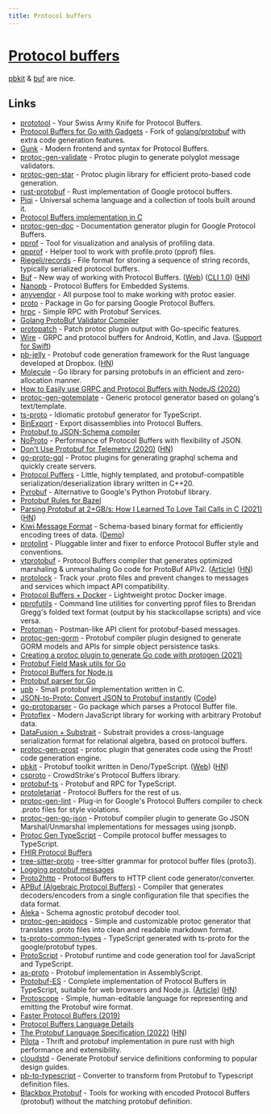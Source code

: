 ```yaml
---
title: Protocol buffers
---
```


# [Protocol buffers](https://developers.google.com/protocol-buffers/)

[pbkit](https://pbkit.dev/) & [buf](https://github.com/bufbuild/buf) are nice.

## Links

- [prototool](https://github.com/uber/prototool) - Your Swiss Army Knife for Protocol Buffers.
- [Protocol Buffers for Go with Gadgets](https://github.com/gogo/protobuf) - Fork of [golang/protobuf](https://github.com/golang/protobuf) with extra code generation features.
- [Gunk](https://github.com/gunk/gunk) - Modern frontend and syntax for Protocol Buffers.
- [protoc-gen-validate](https://github.com/lyft/protoc-gen-validate) - Protoc plugin to generate polyglot message validators.
- [protoc-gen-star](https://github.com/lyft/protoc-gen-star) - Protoc plugin library for efficient proto-based code generation.
- [rust-protobuf](https://github.com/stepancheg/rust-protobuf) - Rust implementation of Google protocol buffers.
- [Piqi](http://piqi.org/) - Universal schema language and a collection of tools built around it.
- [Protocol Buffers implementation in C](https://github.com/protobuf-c/protobuf-c)
- [protoc-gen-doc](https://github.com/pseudomuto/protoc-gen-doc) - Documentation generator plugin for Google Protocol Buffers.
- [pprof](https://github.com/google/pprof) - Tool for visualization and analysis of profiling data.
- [qpprof](https://github.com/quasilyte/qpprof) - Helper tool to work with profile.proto (pprof) files.
- [Riegeli/records](https://github.com/google/riegeli) - File format for storing a sequence of string records, typically serialized protocol buffers.
- [Buf](https://github.com/bufbuild/buf) - New way of working with Protocol Buffers. ([Web](https://buf.build/)) ([CLI 1.0](https://buf.build/blog/buf-cli-v1)) ([HN](https://news.ycombinator.com/item?id=30442843))
- [Nanopb](https://github.com/nanopb/nanopb) - Protocol Buffers for Embedded Systems.
- [anyvendor](https://github.com/solo-io/anyvendor) - All purpose tool to make working with protoc easier.
- [proto](https://github.com/emicklei/proto) - Package in Go for parsing Google Protocol Buffers.
- [hrpc](https://github.com/mafintosh/hrpc) - Simple RPC with Protobuf Services.
- [Golang ProtoBuf Validator Compiler](https://github.com/mwitkow/go-proto-validators)
- [protopatch](https://github.com/alta/protopatch) - Patch protoc plugin output with Go-specific features.
- [Wire](https://github.com/square/wire) - GRPC and protocol buffers for Android, Kotlin, and Java. ([Support for Swift](https://cashapp.github.io/2020-08-19/wire-support-for-swift-part-1))
- [pb-jelly](https://github.com/dropbox/pb-jelly) - Protobuf code generation framework for the Rust language developed at Dropbox. ([HN](https://news.ycombinator.com/item?id=24493491))
- [Molecule](https://github.com/richardartoul/molecule) - Go library for parsing protobufs in an efficient and zero-allocation manner.
- [How to Easily use GRPC and Protocol Buffers with NodeJS (2020)](https://adityasridhar.com/posts/how-to-easily-use-grpc-and-protocol-buffers-with-nodejs)
- [protoc-gen-gotemplate](https://github.com/moul/protoc-gen-gotemplate) - Generic protocol generator based on golang's text/template.
- [ts-proto](https://github.com/stephenh/ts-proto) - Idiomatic protobuf generator for TypeScript.
- [BinExport](https://github.com/google/binexport) - Export disassemblies into Protocol Buffers.
- [Protobuf to JSON-Schema compiler](https://github.com/chrusty/protoc-gen-jsonschema)
- [NoProto](https://github.com/only-cliches/NoProto) - Performance of Protocol Buffers with flexibility of JSON.
- [Don't Use Protobuf for Telemetry (2020)](https://richardstartin.github.io/posts/dont-use-protobuf-for-telemetry) ([HN](https://news.ycombinator.com/item?id=25582962))
- [go-proto-gql](https://github.com/danielvladco/go-proto-gql) - Protoc plugins for generating graphql schema and quickly create servers.
- [Protocol Puffers](https://github.com/PragmaTwice/protopuf) - Little, highly templated, and protobuf-compatible serialization/deserialization library written in C++20.
- [Pyrobuf](https://github.com/appnexus/pyrobuf) - Alternative to Google's Python Protobuf library.
- [Protobuf Rules for Bazel](https://github.com/bazelbuild/rules_proto)
- [Parsing Protobuf at 2+GB/s: How I Learned To Love Tail Calls in C (2021)](https://blog.reverberate.org/2021/04/21/musttail-efficient-interpreters.html) ([HN](https://news.ycombinator.com/item?id=26931581))
- [Kiwi Message Format](https://github.com/evanw/kiwi) - Schema-based binary format for efficiently encoding trees of data. ([Demo](http://evanw.github.io/kiwi/))
- [protolint](https://github.com/yoheimuta/protolint) - Pluggable linter and fixer to enforce Protocol Buffer style and conventions.
- [vtprotobuf](https://github.com/planetscale/vtprotobuf) - Protocol Buffers compiler that generates optimized marshaling & unmarshaling Go code for ProtoBuf APIv2. ([Article](https://vitess.io/blog/2021-06-03-a-new-protobuf-generator-for-go/)) ([HN](https://news.ycombinator.com/item?id=27384911))
- [protolock](https://github.com/nilslice/protolock) - Track your .proto files and prevent changes to messages and services which impact API compatibility.
- [Protocol Buffers + Docker](https://github.com/TheThingsIndustries/docker-protobuf) - Lightweight protoc Docker image.
- [pprofutils](https://github.com/felixge/pprofutils) - Command line utilities for converting pprof files to Brendan Gregg's folded text format (output by his stackcollapse scripts) and vice versa.
- [Protoman](https://github.com/spluxx/Protoman) - Postman-like API client for protobuf-based messages.
- [protoc-gen-gorm](https://github.com/infobloxopen/protoc-gen-gorm) - Protobuf compiler plugin designed to generate GORM models and APIs for simple object persistence tasks.
- [Creating a protoc plugin to generate Go code with protogen (2021)](https://rotemtam.com/2021/03/22/creating-a-protoc-plugin-to-gen-go-code/)
- [Protobuf Field Mask utils for Go](https://github.com/mennanov/fieldmask-utils)
- [Protocol Buffers for Node.js](https://github.com/mafintosh/protocol-buffers)
- [Protobuf parser for Go](https://github.com/alecthomas/protoparser)
- [upb](https://github.com/protocolbuffers/upb) - Small protobuf implementation written in C.
- [JSON-to-Proto: Convert JSON to Protobuf instantly](https://json-to-proto.github.io/) ([Code](https://github.com/json-to-proto/json-to-proto.github.io))
- [go-protoparser](https://github.com/yoheimuta/go-protoparser) - Go package which parses a Protocol Buffer file.
- [Protoflex](https://github.com/teidesu/protoflex) - Modern JavaScript library for working with arbitrary Protobuf data.
- [DataFusion + Substrait](https://github.com/datafusion-contrib/datafusion-substrait) - Substrait provides a cross-language serialization format for relational algebra, based on protocol buffers.
- [protoc-gen-prost](https://github.com/neoeinstein/protoc-gen-prost) - protoc plugin that generates code using the Prost! code generation engine.
- [pbkit](https://github.com/pbkit/pbkit) - Protobuf toolkit written in Deno/TypeScript. ([Web](https://pbkit.dev/)) ([HN](https://news.ycombinator.com/item?id=30903675))
- [csproto](https://github.com/CrowdStrike/csproto) - CrowdStrike's Protocol Buffers library.
- [protobuf-ts](https://github.com/timostamm/protobuf-ts) - Protobuf and RPC for TypeScript.
- [protoletariat](https://github.com/cpcloud/protoletariat) - Protocol Buffers for the rest of us.
- [protoc-gen-lint](https://github.com/ckaznocha/protoc-gen-lint) - Plug-in for Google's Protocol Buffers compiler to check .proto files for style violations.
- [protoc-gen-go-json](https://github.com/mitchellh/protoc-gen-go-json) - Protobuf compiler plugin to generate Go JSON Marshal/Unmarshal implementations for messages using jsonpb.
- [Protoc Gen TypeScript](https://github.com/thesayyn/protoc-gen-ts) - Compile protocol buffer messages to TypeScript.
- [FHIR Protocol Buffers](https://github.com/google/fhir)
- [tree-sitter-proto](https://github.com/mitchellh/tree-sitter-proto) - tree-sitter grammar for protocol buffer files (proto3).
- [Logging protobuf messages](https://twitter.com/bernhardsson/status/1521585629406052355)
- [Proto2http](https://github.com/kodiiing/proto2http) - Protocol Buffers to HTTP client code generator/converter.
- [APBuf (Algebraic Protocol Buffers)](https://github.com/gfngfn/apbuf) - Compiler that generates decoders/encoders from a single configuration file that specifies the data format.
- [Aleka](https://github.com/miguelabate/aleka) - Schema agnostic protobuf decoder tool.
- [protoc-gen-apidocs](https://github.com/tmc/protoc-gen-apidocs) - Simple and customizable protoc generator that translates .proto files into clean and readable markdown format.
- [ts-proto-common-types](https://github.com/paralin/ts-proto-common-types) - TypeScript generated with ts-proto for the google/protobuf types.
- [ProtoScript](https://github.com/tatethurston/ProtoScript) - Protobuf runtime and code generation tool for JavaScript and TypeScript.
- [as-proto](https://github.com/piotr-oles/as-proto) - Protobuf implementation in AssemblyScript.
- [Protobuf-ES](https://github.com/bufbuild/protobuf-es) - Complete implementation of Protocol Buffers in TypeScript, suitable for web browsers and Node.js. ([Article](https://buf.build/blog/protobuf-es-the-protocol-buffers-typescript-javascript-runtime-we-all-deserve)) ([HN](https://news.ycombinator.com/item?id=33381571))
- [Protoscope](https://github.com/protocolbuffers/protoscope) - Simple, human-editable language for representing and emitting the Protobuf wire format.
- [Faster Protocol Buffers (2019)](https://blog.najaryan.net/posts/partial-protobuf-encoding/)
- [Protocol Buffers Language Details](https://github.com/bufbuild/protobuf.com)
- [The Protobuf Language Specification (2022)](https://buf.build/blog/protobuf-language-specification) ([HN](https://news.ycombinator.com/item?id=32812873))
- [Pilota](https://github.com/cloudwego/pilota) - Thrift and protobuf implementation in pure rust with high performance and extensibility.
- [cloudstd](https://github.com/slavovojacek/cloudstd) - Generate Protobuf service definitions conforming to popular design guides.
- [pb-to-typescript](https://github.com/brandonxiang/pb-to-typescript) - Converter to transform from Protobuf to Typescript definition files.
- [Blackbox Protobuf](https://github.com/nccgroup/blackboxprotobuf) - Tools for working with encoded Protocol Buffers (protobuf) without the matching protobuf definition.
